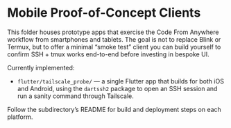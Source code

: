 # Mobile Proof-of-Concept Clients

This folder houses prototype apps that exercise the Code From Anywhere workflow
from smartphones and tablets. The goal is not to replace Blink or Termux, but to
offer a minimal “smoke test” client you can build yourself to confirm SSH +
tmux works end-to-end before investing in bespoke UI.

Currently implemented:

- `flutter/tailscale_probe/` — a single Flutter app that builds for both iOS and
  Android, using the `dartssh2` package to open an SSH session and run a sanity
  command through Tailscale.

Follow the subdirectory’s README for build and deployment steps on each
platform.

